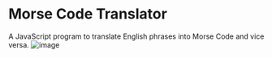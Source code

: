 # Morse Code Translator

A JavaScript program to translate English phrases into Morse Code and vice versa.
![image](https://github.com/sarahroy/Morse_Code_Translator/assets/59974553/7535850a-a472-4695-bf92-11e5079194dd)
